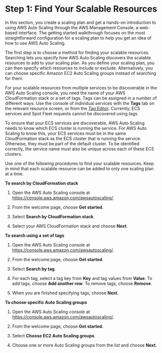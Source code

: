 # Step 1: Find Your Scalable Resources<a name="gs-select-application"></a>

In this section, you create a scaling plan and get a hands\-on introduction to using AWS Auto Scaling through the AWS Management Console, a web\-based interface\. The getting started walkthrough focuses on the most straightforward configuration for a scaling plan to help you get an idea of how to use AWS Auto Scaling\. 

The first step is to choose a method for finding your scalable resources\. Searching lets you specify how AWS Auto Scaling discovers the scalable resources to add to your scaling plan\. As you define your scaling plan, you can then specify which resources to include or exclude\. Alternatively, you can choose specific Amazon EC2 Auto Scaling groups instead of searching for them\.

For your scalable resources from multiple services to be discoverable in the AWS Auto Scaling console, you need the name of your AWS CloudFormation stack or a set of tags\. Tags can be assigned in a number of different ways\. Use the console of individual services with the **Tags** tab on the relevant resource screen, or from the [Tag Editor](https://docs.aws.amazon.com/awsconsolehelpdocs/latest/gsg/tag-editor.html)\. Currently, ECS services and Spot Fleet requests cannot be discovered using tags\. 

To ensure that your ECS services are discoverable, AWS Auto Scaling needs to know which ECS cluster is running the service\. For AWS Auto Scaling to know this, your ECS services must be in the same CloudFormation stack as the ECS cluster that is running the service\. Otherwise, they must be part of the default cluster\. To be identified correctly, the service name must also be unique across each of these ECS clusters\.

Use one of the following procedures to find your scalable resources\. Keep in mind that each scalable resource can be added to only one scaling plan at a time\.

**To search by CloudFormation stack**

1. Open the AWS Auto Scaling console at [https://console\.aws\.amazon\.com/awsautoscaling/](https://console.aws.amazon.com/awsautoscaling/)\.

1. From the welcome page, choose **Get started**\.

1. Select **Search by CloudFormation stack**\.

1. Select your AWS CloudFormation stack and choose **Next**\.

**To search using a set of tags**

1. Open the AWS Auto Scaling console at [https://console\.aws\.amazon\.com/awsautoscaling/](https://console.aws.amazon.com/awsautoscaling/)\.

1. From the welcome page, choose **Get started**\.

1. Select **Search by tag**\.

1. For each tag, select a tag key from **Key** and tag values from **Value**\. To add tags, choose **Add another row**\. To remove tags, choose **Remove**\.

1. When you are finished specifying tags, choose **Next**\.

**To choose specific **Auto Scaling groups****

1. Open the AWS Auto Scaling console at [https://console\.aws\.amazon\.com/awsautoscaling/](https://console.aws.amazon.com/awsautoscaling/)\.

1. From the welcome page, choose **Get started**\.

1. Select **Choose EC2 Auto Scaling groups**\.

1. Choose one or more Auto Scaling groups from the list and choose **Next**\.